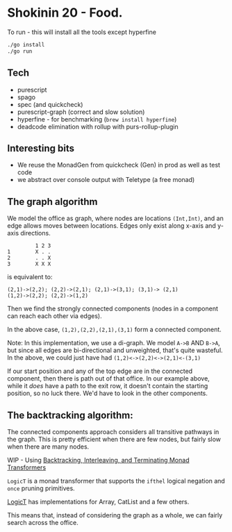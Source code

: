 # Shokinin 20 - Food.

To run - this will install all the tools except hyperfine

```bash
./go install
./go run
```


## Tech

+ purescript
+ spago
+ spec (and quickcheck)
+ purescript-graph (correct and slow solution)
+ hyperfine - for benchmarking (```brew install hyperfine```)
+ deadcode elimination with rollup with purs-rollup-plugin

## Interesting bits

+ We reuse the MonadGen from quickcheck (Gen) in prod as well as test code
+ we abstract over console output with Teletype (a free monad)

## The graph algorithm

We model the office as graph, where nodes are locations ```(Int,Int)```, and an edge allows moves between locations.  Edges only exist along x-axis and y-axis directions.

             1 2 3
    1        X . .
    2        . . X
    3        X X X

is equivalent to:

    (2,1)->(2,2); (2,2)->(2,1); (2,1)->(3,1); (3,1)-> (2,1)
    (1,2)->(2,2); (2,2)->(1,2)

Then we find the strongly connected components (nodes in a component can reach each other via edges).  

In the above case, ```(1,2),(2,2),(2,1),(3,1)``` form a connected component.  

Note: In this implementation, we use a di-graph.  We model ```A->B``` AND ```B->A```, but since all edges are bi-directional and unweighted, that's quite wasteful.  In the above, we could just have had ```(1,2)<->(2,2)<->(2,1)<-(3,1)```

If our start position and any of the top edge are in the connected component, then there is path out of that office.  In our example above, while it _does_ have a path to the exit row, it doesn't contain the starting position, so no luck there.  We'd have to look in the other components.

## The backtracking algorithm:

The connected components approach considers all transitive pathways in the graph.  This is pretty efficient when there are few nodes, but fairly slow when there are many nodes.

WIP - Using [Backtracking, Interleaving, and Terminating Monad Transformers](http://okmij.org/ftp/papers/LogicT.pdf)

```LogicT``` is a monad transformer that supports the `ifthel` logical negation and `once` pruning primitives.  

[LogicT](https://github.com/mlang/purescript-logic/blob/master/src/Control/Monad/Logic/Class.purs) has implementations for Array, CatList and a few others.

This means that, instead of considering the graph as a whole, we can fairly search across the office.

